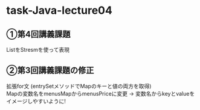 # task-Java-lecture04

## ①第4回講義課題
ListをStresmを使って表現
## ②第3回講義課題の修正
拡張for文 (entrySetメソッドでMapのキーと値の両方を取得)  
Mapの変数名をmenusMapからmenusPriceに変更 → 変数名からkeyとvalueをイメージしやすいように!
